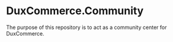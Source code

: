 # DuxCommerce.Community

The purpose of this repository is to act as a community center for DuxCommerce.
